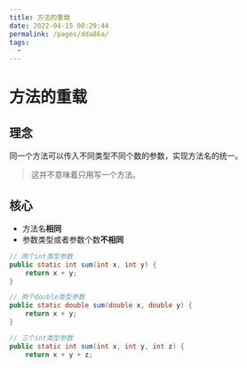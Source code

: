 ```yaml
---
title: 方法的重载
date: 2022-04-15 00:29:44
permalink: /pages/dda86a/
tags:
  - 
---
```

# 方法的重载

## 理念

同一个方法可以传入不同类型不同个数的参数，实现方法名的统一。

> 这并不意味着只用写一个方法。

## 核心

- 方法名**相同**
- 参数类型或者参数个数**不相同**

```Java
// 两个int类型参数
public static int sum(int x, int y) {
    return x + y;
}

// 两个double类型参数
public static double sum(double x, double y) {
    return x + y;
}

// 三个int类型参数
public static int sum(int x, int y, int z) {
    return x + y + z;
```



